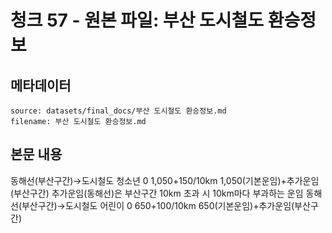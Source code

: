 # 청크 57 - 원본 파일: 부산 도시철도 환승정보

## 메타데이터

```
source: datasets/final_docs/부산 도시철도 환승정보.md
filename: 부산 도시철도 환승정보.md
```

## 본문 내용

동해선(부산구간)→도시철도 청소년 0 1,050+150/10km 1,050(기본운임)+추가운임(부산구간) 추가운임(동해선)은 부산구간 10km 초과 시 10km마다 부과하는 운임 동해선(부산구간)→도시철도 어린이 0 650+100/10km 650(기본운임)+추가운임(부산구간)